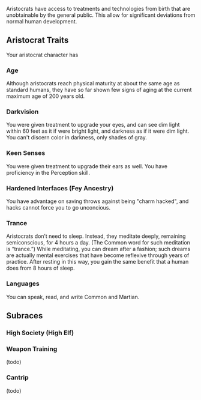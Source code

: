 Aristocrats have access to treatments and technologies from birth that are unobtainable by the general public.  This allow for significant deviations from normal human development.
## Aristocrat Traits
Your aristocrat character has 

### Age
Although aristocrats reach physical maturity at about the same age as standard humans, they have so far shown few signs of aging at the current maximum age of 200 years old.

### Darkvision
You were given treatment to upgrade your eyes, and can see dim light within 60 feet as it if were bright light, and darkness as if it were dim light.  You can't discern color in darkness, only shades of gray.

### Keen Senses
You were given treatment to upgrade their ears as well.  You have proficiency in the Perception skill.

### Hardened Interfaces (Fey Ancestry)
You have advantage on saving throws against being "charm hacked", and hacks cannot force you to go unconcious.

### Trance
Aristocrats don’t need to sleep. Instead, they meditate deeply, remaining semiconscious, for 4 hours a day. (The Common word for such meditation is “trance.”) While meditating, you can dream after a fashion; such dreams are actually mental exercises that have become reflexive through years of practice. After resting in this way, you gain the same benefit that a human does from 8 hours of sleep.

### Languages
You can speak, read, and write Common and Martian.


## Subraces

### High Society (High Elf)

### Weapon Training
(todo)

### Cantrip
(todo)

### 